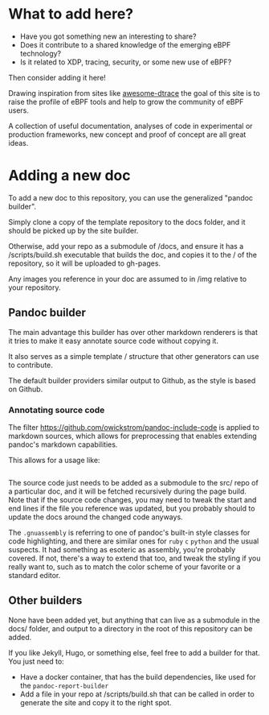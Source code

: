 # What to add here?

- Have you got something new an interesting to share?
- Does it contribute to a shared knowledge of the emerging eBPF technology?
- Is it related to XDP, tracing, security, or some new use of eBPF?

Then consider adding it here!

Drawing inspiration from sites like [awesome-dtrace](https://awesome-dtrace.com/) the goal of this site is to raise the profile of eBPF tools and help to grow the community of eBPF users.

A collection of useful documentation, analyses of code in experimental or production frameworks, new concept and proof of concept are all great ideas.

# Adding a new doc

To add a new doc to this repository, you can use the generalized "pandoc builder".

Simply clone a copy of the template repository to the docs folder, and it should be picked up by the site builder.

Otherwise, add your repo as a submodule of /docs, and ensure it has a /scripts/build.sh executable that builds the doc, and copies it to the / of the repository, so it will be uploaded to gh-pages.

Any images you reference in your doc are assumed to in /img relative to your repository.

## Pandoc builder

The main advantage this builder has over other markdown renderers is that it tries to make it easy annotate source code without copying it.

It also serves as a simple template / structure that other generators can use to contribute.

The default builder providers similar output to Github, as the style is based on Github.

### Annotating source code

The filter https://github.com/owickstrom/pandoc-include-code is applied to markdown sources, which allows for preprocessing that enables extending pandoc's markdown capabilities.

This allows for a usage like:

> ```{.gnuassembler include=src/ruby-static-tracing/ext/ruby-static-tracing/lib/libstapsdt/src/asm/libstapsdt-x86_64.s startLine=7 endLine=12}
> ```

The source code just needs to be added as a submodule to the src/ repo of a particular doc, and it will be fetched recursively during the page build. Note that if the source code changes, you may need to tweak the start and end lines if the file you reference was updated, but you probably should to update the docs around the changed code anyways.

The `.gnuassembly` is referring to one of pandoc's built-in style classes for code highlighting, and there are similar ones for `ruby` `c` `python` and the usual suspects. It had something as esoteric as assembly, you're probably covered. If not, there's a way to extend that too, and tweak the styling if you really want to, such as to match the color scheme of your favorite or a standard editor.

## Other builders

None have been added yet, but anything that can live as a submodule in the docs/ folder, and output to a directory in the root of this repository can be added.

If you like Jekyll, Hugo, or something else, feel free to add a builder for that. You just need to:

- Have a docker container, that has the build dependencies, like used for the `pandoc-report-builder`
- Add a file in your repo at /scripts/build.sh that can be called in order to generate the site and copy it to the right spot.
